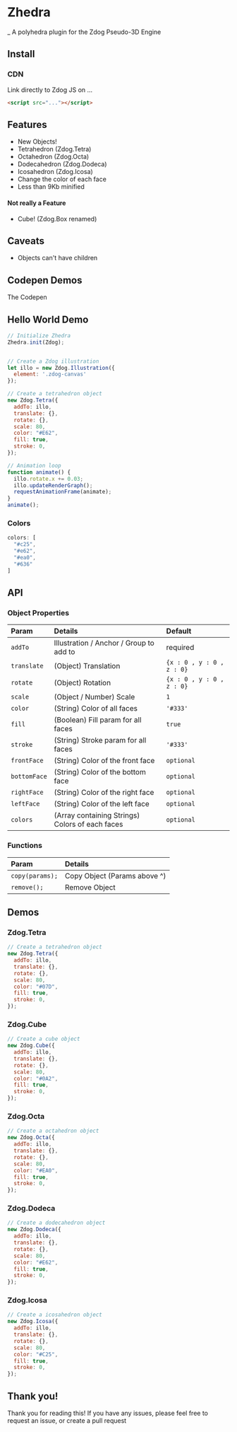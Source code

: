 # Zhedra

_ A polyhedra plugin for the Zdog Pseudo-3D Engine

## Install

### CDN

Link directly to Zdog JS on ...

``` html
<script src="..."></script>
```

## Features

+ New Objects!
+ Tetrahedron (Zdog.Tetra)
+ Octahedron (Zdog.Octa)
+ Dodecahedron (Zdog.Dodeca)
+ Icosahedron (Zdog.Icosa)
+ Change the color of each face
+ Less than 9Kb minified

#### Not really a Feature

+ Cube! (Zdog.Box renamed)

## Caveats

+ Objects can't have children

## Codepen Demos

The Codepen 

## Hello World Demo

``` js
// Initialize Zhedra
Zhedra.init(Zdog);


// Create a Zdog illustration
let illo = new Zdog.Illustration({
  element: '.zdog-canvas'
});

// Create a tetrahedron object
new Zdog.Tetra({
  addTo: illo,
  translate: {},
  rotate: {},
  scale: 80,
  color: "#E62",
  fill: true,
  stroke: 0,
});

// Animation loop
function animate() {
  illo.rotate.x += 0.03;
  illo.updateRenderGraph();
  requestAnimationFrame(animate);
}
animate();
```

### Colors

``` js
colors: [
  "#c25",
  "#e62",
  "#ea0",
  "#636"
]
```

## API

### Object Properties

| Param      | Details | Default |
|:-----------|:--------|:--------|
| `addTo`    | Illustration / Anchor / Group to add to | required |
| `translate` | (Object) Translation | `{x : 0 , y : 0 , z : 0}` |
| `rotate` | (Object) Rotation | `{x : 0 , y : 0 , z : 0}` |
| `scale` | (Object / Number) Scale | `1` |
| `color` | (String) Color of all faces | `'#333'` |
| `fill` | (Boolean) Fill param for all faces | `true` |
| `stroke` | (String) Stroke param for all faces | `'#333'` |
| `frontFace` | (String) Color of the front face | `optional` |
| `bottomFace` | (String) Color of the bottom face | `optional` |
| `rightFace` | (String) Color of the right face | `optional` |
| `leftFace` | (String) Color of the left face | `optional` |
| `colors` | (Array containing Strings) Colors of each faces | `optional` |

### Functions

| Param      | Details |
|:-----------|:--------|
| `copy(params);` | Copy Object (Params above ^) |
| `remove();` | Remove Object |

## Demos

### Zdog.Tetra

``` js
// Create a tetrahedron object
new Zdog.Tetra({
  addTo: illo,
  translate: {},
  rotate: {},
  scale: 80,
  color: "#07D",
  fill: true,
  stroke: 0,
});
```

### Zdog.Cube

``` js
// Create a cube object
new Zdog.Cube({
  addTo: illo,
  translate: {},
  rotate: {},
  scale: 80,
  color: "#0A2",
  fill: true,
  stroke: 0,
});
```
### Zdog.Octa

``` js
// Create a octahedron object
new Zdog.Octa({
  addTo: illo,
  translate: {},
  rotate: {},
  scale: 80,
  color: "#EA0",
  fill: true,
  stroke: 0,
});
```

### Zdog.Dodeca

``` js
// Create a dodecahedron object
new Zdog.Dodeca({
  addTo: illo,
  translate: {},
  rotate: {},
  scale: 80,
  color: "#E62",
  fill: true,
  stroke: 0,
});
```

### Zdog.Icosa

``` js
// Create a icosahedron object
new Zdog.Icosa({
  addTo: illo,
  translate: {},
  rotate: {},
  scale: 80,
  color: "#C25",
  fill: true,
  stroke: 0,
});
```

## Thank you!

Thank you for reading this! If you have any issues, please feel free to request an issue, or create a pull request
